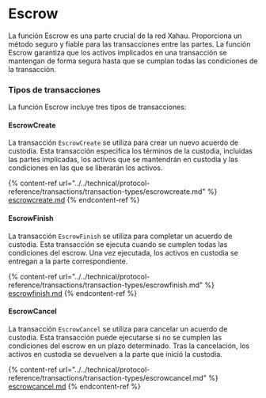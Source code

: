 # Escrow

La función Escrow es una parte crucial de la red Xahau. Proporciona un método seguro y fiable para las transacciones entre las partes. La función Escrow garantiza que los activos implicados en una transacción se mantengan de forma segura hasta que se cumplan todas las condiciones de la transacción.

### Tipos de transacciones

La función Escrow incluye tres tipos de transacciones:

#### EscrowCreate

La transacción `EscrowCreate` se utiliza para crear un nuevo acuerdo de custodia. Esta transacción especifica los términos de la custodia, incluidas las partes implicadas, los activos que se mantendrán en custodia y las condiciones en las que se liberarán los activos.

{% content-ref url="../../technical/protocol-reference/transactions/transaction-types/escrowcreate.md" %}
[escrowcreate.md](../../technical/protocol-reference/transactions/transaction-types/escrowcreate.md)
{% endcontent-ref %}

#### EscrowFinish

La transacción `EscrowFinish` se utiliza para completar un acuerdo de custodia. Esta transacción se ejecuta cuando se cumplen todas las condiciones del escrow. Una vez ejecutada, los activos en custodia se entregan a la parte correspondiente.

{% content-ref url="../../technical/protocol-reference/transactions/transaction-types/escrowfinish.md" %}
[escrowfinish.md](../../technical/protocol-reference/transactions/transaction-types/escrowfinish.md)
{% endcontent-ref %}

#### EscrowCancel

La transacción `EscrowCancel` se utiliza para cancelar un acuerdo de custodia. Esta transacción puede ejecutarse si no se cumplen las condiciones del escrow en un plazo determinado. Tras la cancelación, los activos en custodia se devuelven a la parte que inició la custodia.

{% content-ref url="../../technical/protocol-reference/transactions/transaction-types/escrowcancel.md" %}
[escrowcancel.md](../../technical/protocol-reference/transactions/transaction-types/escrowcancel.md)
{% endcontent-ref %}
